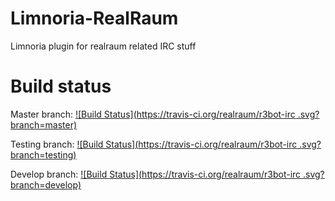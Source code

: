 # Limnoria-RealRaum

Limnoria plugin for realraum related IRC stuff

# Build status

Master branch:   [![Build Status](https://travis-ci.org/realraum/r3bot-irc
.svg?branch=master)](https://travis-ci.org/realraum/r3bot-irc)

Testing branch:  [![Build Status](https://travis-ci.org/realraum/r3bot-irc
.svg?branch=testing)](https://travis-ci.org/realraum/r3bot-irc)

Develop branch:  [![Build Status](https://travis-ci.org/realraum/r3bot-irc
.svg?branch=develop)](https://travis-ci.org/realraum/r3bot-irc)
